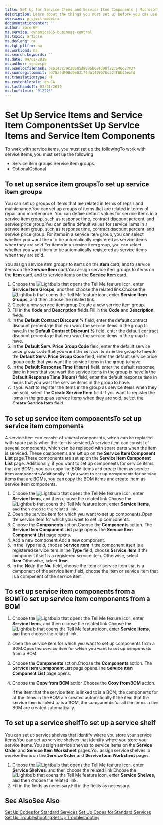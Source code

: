 ```yaml
---
title: Set Up for Service Items and Service Item Components | Microsoft Docs
description: Learn about the things you must set up before you can use service items, including default values such as response time, contract discount percent, and service price group.
services: project-madeira
documentationcenter: ''
author: SorenGP
ms.service: dynamics365-business-central
ms.topic: article
ms.devlang: na
ms.tgt_pltfrm: na
ms.workload: na
ms.search.keywords: ''
ms.date: 04/01/2019
ms.author: sgroespe
ms.openlocfilehash: b86143c39c20605d9695b684d90f72d646d77937
ms.sourcegitcommit: bd78a5d990c9e83174da1409076c22df8b35eafd
ms.translationtype: HT
ms.contentlocale: en-CA
ms.lasthandoff: 03/31/2019
ms.locfileid: "912226"
---
```

# <a name="set-up-service-items-and-service-item-components"></a><span data-ttu-id="62e3c-103">Set Up Service Items and Service Item Components</span><span class="sxs-lookup"><span data-stu-id="62e3c-103">Set Up Service Items and Service Item Components</span></span>
<span data-ttu-id="62e3c-104">To work with service items, you must set up the following</span><span class="sxs-lookup"><span data-stu-id="62e3c-104">To work with service items, you must set up the following</span></span>

* <span data-ttu-id="62e3c-105">Service item groups.</span><span class="sxs-lookup"><span data-stu-id="62e3c-105">Service item groups.</span></span>
* <span data-ttu-id="62e3c-106">Optional</span><span class="sxs-lookup"><span data-stu-id="62e3c-106">Optional</span></span>

## <a name="to-set-up-service-item-groups"></a><span data-ttu-id="62e3c-107">To set up service item groups</span><span class="sxs-lookup"><span data-stu-id="62e3c-107">To set up service item groups</span></span>
<span data-ttu-id="62e3c-108">You can set up groups of items that are related in terms of repair and maintenance.</span><span class="sxs-lookup"><span data-stu-id="62e3c-108">You can set up groups of items that are related in terms of repair and maintenance.</span></span> <span data-ttu-id="62e3c-109">You can define default values for service items in a service item group, such as response time, contract discount percent, and service price group.</span><span class="sxs-lookup"><span data-stu-id="62e3c-109">You can define default values for service items in a service item group, such as response time, contract discount percent, and service price group.</span></span> <span data-ttu-id="62e3c-110">For items in a service item group, you can select whether you want them to be automatically registered as service items when they are sold.</span><span class="sxs-lookup"><span data-stu-id="62e3c-110">For items in a service item group, you can select whether you want them to be automatically registered as service items when they are sold.</span></span>  

<span data-ttu-id="62e3c-111">You assign service item groups to items on the **Item** card, and to service items on the **Service Item** card.</span><span class="sxs-lookup"><span data-stu-id="62e3c-111">You assign service item groups to items on the **Item** card, and to service items on the **Service Item** card.</span></span>  

1. <span data-ttu-id="62e3c-112">Choose the ![Lightbulb that opens the Tell Me feature](media/ui-search/search_small.png "Tell me what you want to do") icon, enter **Service Item Groups**, and then choose the related link.</span><span class="sxs-lookup"><span data-stu-id="62e3c-112">Choose the ![Lightbulb that opens the Tell Me feature](media/ui-search/search_small.png "Tell me what you want to do") icon, enter **Service Item Groups**, and then choose the related link.</span></span>  
2. <span data-ttu-id="62e3c-113">Create a new service item group.</span><span class="sxs-lookup"><span data-stu-id="62e3c-113">Create a new service item group.</span></span>  
3. <span data-ttu-id="62e3c-114">Fill in the **Code** and **Description** fields.</span><span class="sxs-lookup"><span data-stu-id="62e3c-114">Fill in the **Code** and **Description** fields.</span></span>  
4. <span data-ttu-id="62e3c-115">In the **Default Contract Discount %** field, enter the default contract discount percentage that you want the service items in the group to have.</span><span class="sxs-lookup"><span data-stu-id="62e3c-115">In the **Default Contract Discount %** field, enter the default contract discount percentage that you want the service items in the group to have.</span></span>  
5. <span data-ttu-id="62e3c-116">In the **Default Serv. Price Group Code** field, enter the default service price group code that you want the service items in the group to have.</span><span class="sxs-lookup"><span data-stu-id="62e3c-116">In the **Default Serv. Price Group Code** field, enter the default service price group code that you want the service items in the group to have.</span></span>  
6. <span data-ttu-id="62e3c-117">In the **Default Response Time (Hours)** field, enter the default response time in hours that you want the service items in the group to have.</span><span class="sxs-lookup"><span data-stu-id="62e3c-117">In the **Default Response Time (Hours)** field, enter the default response time in hours that you want the service items in the group to have.</span></span>  
7. <span data-ttu-id="62e3c-118">If you want to register the items in the group as service items when they are sold, select the **Create Service Item** field.</span><span class="sxs-lookup"><span data-stu-id="62e3c-118">If you want to register the items in the group as service items when they are sold, select the **Create Service Item** field.</span></span>  

## <a name="to-set-up-service-item-components"></a><span data-ttu-id="62e3c-119">To set up service item components</span><span class="sxs-lookup"><span data-stu-id="62e3c-119">To set up service item components</span></span>
<span data-ttu-id="62e3c-120">A service item can consist of several components, which can be replaced with spare parts when the item is serviced.</span><span class="sxs-lookup"><span data-stu-id="62e3c-120">A service item can consist of several components, which can be replaced with spare parts when the item is serviced.</span></span> <span data-ttu-id="62e3c-121">These components are set up on the **Service Item Component List** page.</span><span class="sxs-lookup"><span data-stu-id="62e3c-121">These components are set up on the **Service Item Component List** page.</span></span> <span data-ttu-id="62e3c-122">Additionally, if you want to set up components for service items that are BOMs, you can copy the BOM items and create them as service item components.</span><span class="sxs-lookup"><span data-stu-id="62e3c-122">Additionally, if you want to set up components for service items that are BOMs, you can copy the BOM items and create them as service item components.</span></span>

1. <span data-ttu-id="62e3c-123">Choose the ![Lightbulb that opens the Tell Me feature](media/ui-search/search_small.png "Tell me what you want to do") icon, enter **Service Items**, and then choose the related link.</span><span class="sxs-lookup"><span data-stu-id="62e3c-123">Choose the ![Lightbulb that opens the Tell Me feature](media/ui-search/search_small.png "Tell me what you want to do") icon, enter **Service Items**, and then choose the related link.</span></span>
2. <span data-ttu-id="62e3c-124">Open the service item for which you want to set up components.</span><span class="sxs-lookup"><span data-stu-id="62e3c-124">Open the service item for which you want to set up components.</span></span>  
3. <span data-ttu-id="62e3c-125">Choose the **Components** action.</span><span class="sxs-lookup"><span data-stu-id="62e3c-125">Choose the **Components** action.</span></span> <span data-ttu-id="62e3c-126">The **Service Item Component List** page opens.</span><span class="sxs-lookup"><span data-stu-id="62e3c-126">The **Service Item Component List** page opens.</span></span>  
4. <span data-ttu-id="62e3c-127">Add a new component.</span><span class="sxs-lookup"><span data-stu-id="62e3c-127">Add a new component.</span></span>  
5. <span data-ttu-id="62e3c-128">In the **Type** field, choose **Service Item** if the component itself is a registered service item.</span><span class="sxs-lookup"><span data-stu-id="62e3c-128">In the **Type** field, choose **Service Item** if the component itself is a registered service item.</span></span> <span data-ttu-id="62e3c-129">Otherwise, select **Item**.</span><span class="sxs-lookup"><span data-stu-id="62e3c-129">Otherwise, select **Item**.</span></span>  
6. <span data-ttu-id="62e3c-130">In the **No.**</span><span class="sxs-lookup"><span data-stu-id="62e3c-130">In the **No.**</span></span> <span data-ttu-id="62e3c-131">field, choose the item or service item that is a component of the service item.</span><span class="sxs-lookup"><span data-stu-id="62e3c-131">field, choose the item or service item that is a component of the service item.</span></span>  

## <a name="to-set-up-service-item-components-from-a-bom"></a><span data-ttu-id="62e3c-132">To set up service item components from a BOM</span><span class="sxs-lookup"><span data-stu-id="62e3c-132">To set up service item components from a BOM</span></span>
1.  <span data-ttu-id="62e3c-133">Choose the ![Lightbulb that opens the Tell Me feature](media/ui-search/search_small.png "Tell me what you want to do") icon, enter **Service Items**, and then choose the related link.</span><span class="sxs-lookup"><span data-stu-id="62e3c-133">Choose the ![Lightbulb that opens the Tell Me feature](media/ui-search/search_small.png "Tell me what you want to do") icon, enter **Service Items**, and then choose the related link.</span></span>  
2. <span data-ttu-id="62e3c-134">Open the service item for which you want to set up components from a BOM.</span><span class="sxs-lookup"><span data-stu-id="62e3c-134">Open the service item for which you want to set up components from a BOM.</span></span>  
3. <span data-ttu-id="62e3c-135">Choose the **Components** action.</span><span class="sxs-lookup"><span data-stu-id="62e3c-135">Choose the **Components** action.</span></span> <span data-ttu-id="62e3c-136">The **Service Item Component List** page opens.</span><span class="sxs-lookup"><span data-stu-id="62e3c-136">The **Service Item Component List** page opens.</span></span>  
4. <span data-ttu-id="62e3c-137">Choose the **Copy from BOM** action.</span><span class="sxs-lookup"><span data-stu-id="62e3c-137">Choose the **Copy from BOM** action.</span></span>  

    <span data-ttu-id="62e3c-138">If the item that the service item is linked to is a BOM, the components for all the items in the BOM are created automatically.</span><span class="sxs-lookup"><span data-stu-id="62e3c-138">If the item that the service item is linked to is a BOM, the components for all the items in the BOM are created automatically.</span></span>  

## <a name="to-set-up-a-service-shelf"></a><span data-ttu-id="62e3c-139">To set up a service shelf</span><span class="sxs-lookup"><span data-stu-id="62e3c-139">To set up a service shelf</span></span>
<span data-ttu-id="62e3c-140">You can set up service shelves that identify where you store your service items.</span><span class="sxs-lookup"><span data-stu-id="62e3c-140">You can set up service shelves that identify where you store your service items.</span></span> <span data-ttu-id="62e3c-141">You assign service shelves to service items on the **Service Order** and **Service Item Worksheet** pages.</span><span class="sxs-lookup"><span data-stu-id="62e3c-141">You assign service shelves to service items on the **Service Order** and **Service Item Worksheet** pages.</span></span>  

1. <span data-ttu-id="62e3c-142">Choose the ![Lightbulb that opens the Tell Me feature](media/ui-search/search_small.png "Tell me what you want to do") icon, enter **Service Shelves**, and then choose the related link.</span><span class="sxs-lookup"><span data-stu-id="62e3c-142">Choose the ![Lightbulb that opens the Tell Me feature](media/ui-search/search_small.png "Tell me what you want to do") icon, enter **Service Shelves**, and then choose the related link.</span></span>
2. <span data-ttu-id="62e3c-143">Fill in the fields as necessary.</span><span class="sxs-lookup"><span data-stu-id="62e3c-143">Fill in the fields as necessary.</span></span>

## <a name="see-also"></a><span data-ttu-id="62e3c-144">See Also</span><span class="sxs-lookup"><span data-stu-id="62e3c-144">See Also</span></span>
<span data-ttu-id="62e3c-145">[Set Up Codes for Standard Services](service-how-setup-service-coding.md) </span><span class="sxs-lookup"><span data-stu-id="62e3c-145">[Set Up Codes for Standard Services](service-how-setup-service-coding.md) </span></span>  
[<span data-ttu-id="62e3c-146">Set Up Troubleshooting</span><span class="sxs-lookup"><span data-stu-id="62e3c-146">Set Up Troubleshooting</span></span>](service-how-setup-troubleshooting.md)

